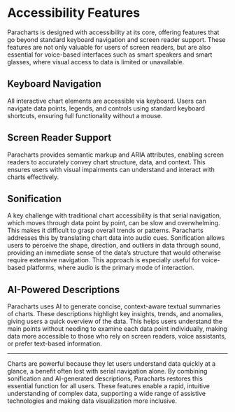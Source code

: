 # Accessibility Features

Paracharts is designed with accessibility at its core, offering features that go beyond standard keyboard navigation and screen reader support.
These features are not only valuable for users of screen readers, but are also essential for voice-based interfaces such as smart speakers and smart glasses, where visual access to data is limited or unavailable.

## Keyboard Navigation

All interactive chart elements are accessible via keyboard.
Users can navigate data points, legends, and controls using standard keyboard shortcuts, ensuring full functionality without a mouse.

## Screen Reader Support

Paracharts provides semantic markup and ARIA attributes, enabling screen readers to accurately convey chart structure, data, and context.
This ensures users with visual impairments can understand and interact with charts effectively.

## Sonification

A key challenge with traditional chart accessibility is that serial navigation, which moves through data point by point, can be slow and overwhelming.
This makes it difficult to grasp overall trends or patterns.
Paracharts addresses this by translating chart data into audio cues.
Sonification allows users to perceive the shape, direction, and outliers in data through sound, providing an immediate sense of the data’s structure that would otherwise require extensive navigation.
This approach is especially useful for voice-based platforms, where audio is the primary mode of interaction.

## AI-Powered Descriptions

Paracharts uses AI to generate concise, context-aware textual summaries of charts.
These descriptions highlight key insights, trends, and anomalies, giving users a quick overview of the data.
This helps users understand the main points without needing to examine each data point individually, making data more accessible to those who rely on screen readers, voice assistants, or prefer text-based information.

---

Charts are powerful because they let users understand data quickly at a glance, a benefit often lost with serial navigation alone.
By combining sonification and AI-generated descriptions, Paracharts restores this essential function for all users.
These features enable a rapid, intuitive understanding of complex data, supporting a wide range of assistive technologies and making data visualization more inclusive.
